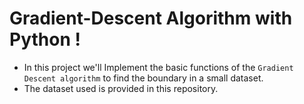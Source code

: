 # Gradient-Descent Algorithm with Python !
 - In this project we'll Implement the basic functions of the `Gradient Descent algorithm` to find the boundary in a small dataset.
 - The dataset used is provided in this repository.
